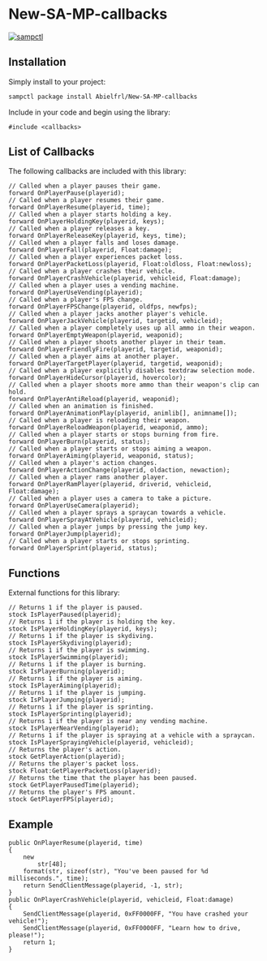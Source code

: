 # New-SA-MP-callbacks

[![sampctl](https://img.shields.io/badge/sampctl-New--SA--MP--callbacks-2f2f2f.svg?style=for-the-badge)](https://github.com/Abielfrl/New-SA-MP-callbacks)

<!--
Short description of your library, why it's useful, some examples, pictures or
videos. Link to your forum release thread too.

Remember: You can use "forumfmt" to convert this readme to forum BBCode!

What the sections below should be used for:

`## Installation`: Leave this section un-edited unless you have some specific
additional installation procedure.

`## Testing`: Whether your library is tested with a simple `main()` and `print`,
unit-tested, or demonstrated via prompting the player to connect, you should
include some basic information for users to try out your code in some way.

And finally, maintaining your version number`:

* Follow [Semantic Versioning](https://semver.org/)
* When you release a new version, update `VERSION` and `git tag` it
* Versioning is important for sampctl to use the version control features

Happy Pawning!
-->

## Installation

Simply install to your project:

```bash
sampctl package install Abielfrl/New-SA-MP-callbacks
```

Include in your code and begin using the library:

```pawn
#include <callbacks>
```

## List of Callbacks
The following callbacks are included with this library:
```
// Called when a player pauses their game.
forward OnPlayerPause(playerid);
// Called when a player resumes their game.
forward OnPlayerResume(playerid, time);
// Called when a player starts holding a key.
forward OnPlayerHoldingKey(playerid, keys);
// Called when a player releases a key.
forward OnPlayerReleaseKey(playerid, keys, time);
// Called when a player falls and loses damage.
forward OnPlayerFall(playerid, Float:damage);
// Called when a player experiences packet loss.
forward OnPlayerPacketLoss(playerid, Float:oldloss, Float:newloss);
// Called when a player crashes their vehicle.
forward OnPlayerCrashVehicle(playerid, vehicleid, Float:damage);
// Called when a player uses a vending machine.
forward OnPlayerUseVending(playerid);
// Called when a player's FPS change.
forward OnPlayerFPSChange(playerid, oldfps, newfps);
// Called when a player jacks another player's vehicle.
forward OnPlayerJackVehicle(playerid, targetid, vehicleid);
// Called when a player completely uses up all ammo in their weapon.
forward OnPlayerEmptyWeapon(playerid, weaponid);
// Called when a player shoots another player in their team.
forward OnPlayerFriendlyFire(playerid, targetid, weaponid);
// Called when a player aims at another player.
forward OnPlayerTargetPlayer(playerid, targetid, weaponid);
// Called when a player explicitly disables textdraw selection mode.
forward OnPlayerHideCursor(playerid, hovercolor);
// Called when a player shoots more ammo than their weapon's clip can hold.
forward OnPlayerAntiReload(playerid, weaponid);
// Called when an animation is finished.
forward OnPlayerAnimationPlay(playerid, animlib[], animname[]);
// Called when a player is reloading their weapon.
forward OnPlayerReloadWeapon(playerid, weaponid, ammo);
// Called when a player starts or stops burning from fire.
forward OnPlayerBurn(playerid, status);
// Called when a player starts or stops aiming a weapon.
forward OnPlayerAiming(playerid, weaponid, status);
// Called when a player's action changes.
forward OnPlayerActionChange(playerid, oldaction, newaction);
// Called when a player rams another player.
forward OnPlayerRamPlayer(playerid, driverid, vehicleid, Float:damage);
// Called when a player uses a camera to take a picture.
forward OnPlayerUseCamera(playerid);
// Called when a player sprays a spraycan towards a vehicle.
forward OnPlayerSprayAtVehicle(playerid, vehicleid);
// Called when a player jumps by pressing the jump key.
forward OnPlayerJump(playerid);
// Called when a player starts or stops sprinting.
forward OnPlayerSprint(playerid, status);
```
## Functions
External functions for this library:
```
// Returns 1 if the player is paused.
stock IsPlayerPaused(playerid);
// Returns 1 if the player is holding the key.
stock IsPlayerHoldingKey(playerid, keys);
// Returns 1 if the player is skydiving.
stock IsPlayerSkydiving(playerid);
// Returns 1 if the player is swimming.
stock IsPlayerSwimming(playerid);
// Returns 1 if the player is burning.
stock IsPlayerBurning(playerid);
// Returns 1 if the player is aiming.
stock IsPlayerAiming(playerid);
// Returns 1 if the player is jumping.
stock IsPlayerJumping(playerid);
// Returns 1 if the player is sprinting.
stock IsPlayerSprinting(playerid);
// Returns 1 if the player is near any vending machine.
stock IsPlayerNearVending(playerid);
// Returns 1 if the player is spraying at a vehicle with a spraycan.
stock IsPlayerSprayingVehicle(playerid, vehicleid);
// Returns the player's action.
stock GetPlayerAction(playerid);
// Returns the player's packet loss.
stock Float:GetPlayerPacketLoss(playerid);
// Returns the time that the player has been paused.
stock GetPlayerPausedTime(playerid);
// Returns the player's FPS amount.
stock GetPlayerFPS(playerid);
```
## Example
```
public OnPlayerResume(playerid, time)
{
    new
        str[48];
    format(str, sizeof(str), "You've been paused for %d milliseconds.", time);
    return SendClientMessage(playerid, -1, str);
}
public OnPlayerCrashVehicle(playerid, vehicleid, Float:damage)
{ 
    SendClientMessage(playerid, 0xFF0000FF, "You have crashed your vehicle!");
    SendClientMessage(playerid, 0xFF0000FF, "Learn how to drive, please!");
    return 1;
}
